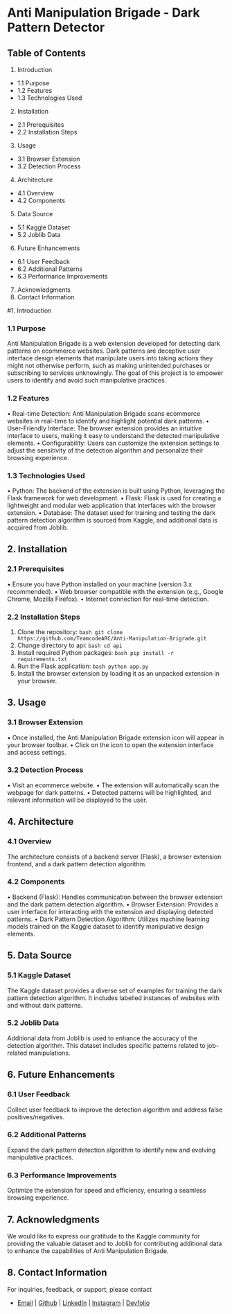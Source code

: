 # Anti Manipulation Brigade - Dark Pattern Detector
## Table of Contents
1.	Introduction 
- 1.1 Purpose 
- 1.2 Features 
- 1.3 Technologies Used
2.   Installation
- 2.1 Prerequisites 
- 2.2 Installation Steps
3.	Usage 
- 3.1 Browser Extension 
- 3.2 Detection Process
4.	Architecture 
- 4.1 Overview 
- 4.2 Components
5.	Data Source
- 5.1 Kaggle Dataset 
- 5.2 Joblib Data
6.	Future Enhancements
- 6.1 User Feedback 
- 6.2 Additional Patterns 
- 6.3 Performance Improvements
7.	Acknowledgments
8.	Contact Information

#1. Introduction
### 1.1 Purpose
Anti Manipulation Brigade is a web extension developed for detecting dark patterns on ecommerce websites. Dark patterns are deceptive user interface design elements that manipulate users into taking actions they might not otherwise perform, such as making unintended purchases or subscribing to services unknowingly. The goal of this project is to empower users to identify and avoid such manipulative practices.
### 1.2 Features
•	Real-time Detection: Anti Manipulation Brigade scans ecommerce websites in real-time to identify and highlight potential dark patterns.
•	User-Friendly Interface: The browser extension provides an intuitive interface to users, making it easy to understand the detected manipulative elements.
•	Configurability: Users can customize the extension settings to adjust the sensitivity of the detection algorithm and personalize their browsing experience.
### 1.3 Technologies Used
•	Python: The backend of the extension is built using Python, leveraging the Flask framework for web development.
•	Flask: Flask is used for creating a lightweight and modular web application that interfaces with the browser extension.
•	Database: The dataset used for training and testing the dark pattern detection algorithm is sourced from Kaggle, and additional data is acquired from Joblib.
  
## 2. Installation
### 2.1 Prerequisites
•	Ensure you have Python installed on your machine (version 3.x recommended).
•	Web browser compatible with the extension (e.g., Google Chrome, Mozilla Firefox).
•	Internet connection for real-time detection.

### 2.2 Installation Steps
1.	Clone the repository: ```bash git clone https://github.com/TeamcodeARC/Anti-Manipulation-Brigrade.git```
2.	 Change directory to api: ```bash cd api```
3.	Install required Python packages: ```bash pip install -r requirements.txt```
4.	Run the Flask application: ```bash python app.py```
5.	Install the browser extension by loading it as an unpacked extension in your browser.

## 3. Usage
### 3.1 Browser Extension
•	Once installed, the Anti Manipulation Brigade extension icon will appear in your browser toolbar.
•	Click on the icon to open the extension interface and access settings.
### 3.2 Detection Process
•	Visit an ecommerce website.
•	The extension will automatically scan the webpage for dark patterns.
•	Detected patterns will be highlighted, and relevant information will be displayed to the user.

## 4. Architecture
### 4.1 Overview
The architecture consists of a backend server (Flask), a browser extension frontend, and a dark pattern detection algorithm.
### 4.2 Components
•	Backend (Flask): Handles communication between the browser extension and the dark pattern detection algorithm.
•	Browser Extension: Provides a user interface for interacting with the extension and displaying detected patterns.
•	Dark Pattern Detection Algorithm: Utilizes machine learning models trained on the Kaggle dataset to identify manipulative design elements.

## 5. Data Source
### 5.1 Kaggle Dataset
The Kaggle dataset provides a diverse set of examples for training the dark pattern detection algorithm. It includes labelled instances of websites with and without dark patterns.
### 5.2 Joblib Data
Additional data from Joblib is used to enhance the accuracy of the detection algorithm. This dataset includes specific patterns related to job-related manipulations.

## 6. Future Enhancements
### 6.1 User Feedback
Collect user feedback to improve the detection algorithm and address false positives/negatives.
### 6.2 Additional Patterns
Expand the dark pattern detection algorithm to identify new and evolving manipulative practices.
### 6.3 Performance Improvements
Optimize the extension for speed and efficiency, ensuring a seamless browsing experience.

## 7. Acknowledgments
We would like to express our gratitude to the Kaggle community for providing the valuable dataset and to Joblib for contributing additional data to enhance the capabilities of Anti Manipulation Brigade.

## 8. Contact Information
For inquiries, feedback, or support, please contact
- [Email](mailto:codearcteam@gmail.com) | [Github](https://github.com/TeamcodeARC) | [LinkedIn](https://www.linkedin.com/company/teamcodearc) | [Instagram](https://www.instagram.com/teamcodearc) | [Devfolio](https://devfolio.co/@teamcodearc) 


